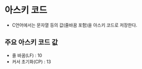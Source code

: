 # 아스키 코드

- C언어에서는 문자열 등의 값(줄바꿈 포함)을 아스키 코드로 저장한다.

## 주요 아스키 코드 값

- 줄 바꿈(LF) : 10
- 커서 초기화(CP) : 13